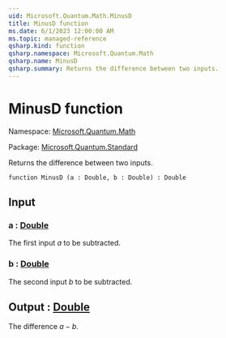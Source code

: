 ```yaml
---
uid: Microsoft.Quantum.Math.MinusD
title: MinusD function
ms.date: 6/1/2023 12:00:00 AM
ms.topic: managed-reference
qsharp.kind: function
qsharp.namespace: Microsoft.Quantum.Math
qsharp.name: MinusD
qsharp.summary: Returns the difference between two inputs.
---
```


# MinusD function

Namespace: [Microsoft.Quantum.Math](xref:Microsoft.Quantum.Math)

Package: [Microsoft.Quantum.Standard](https://nuget.org/packages/Microsoft.Quantum.Standard)


Returns the difference between two inputs.

```qsharp
function MinusD (a : Double, b : Double) : Double
```


## Input

### a : [Double](xref:microsoft.quantum.qsharp.valueliterals#double-literals)

The first input $a$ to be subtracted.


### b : [Double](xref:microsoft.quantum.qsharp.valueliterals#double-literals)

The second input $b$ to be subtracted.



## Output : [Double](xref:microsoft.quantum.qsharp.valueliterals#double-literals)

The difference $a - b$.